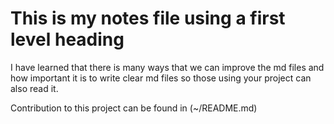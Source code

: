 # This is my notes file using a first level heading

I have learned that there is many ways that we can improve the md files and how important it is to write clear md files so those using your project can also read it.

Contribution to this project can be found in (~/README.md)